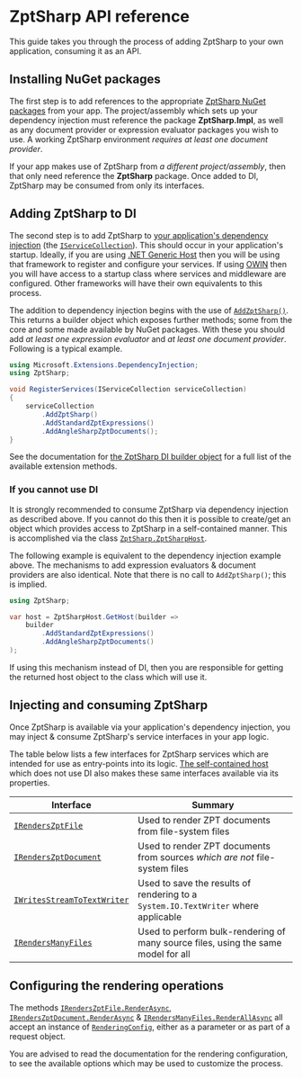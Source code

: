 # ZptSharp API reference

This guide takes you through the process of adding ZptSharp to your own application, consuming it as an API.

## Installing NuGet packages

The first step is to add references to the appropriate [ZptSharp NuGet packages] from your app.
The project/assembly which sets up your dependency injection must reference the package **ZptSharp.Impl**, as well as any document provider or expression evaluator packages you wish to use.
A working ZptSharp environment *requires at least one document provider*.

If your app makes use of ZptSharp from *a different project/assembly*, then that only need reference the **ZptSharp** package.
Once added to DI, ZptSharp may be consumed from only its interfaces.

## Adding ZptSharp to DI

The second step is to add ZptSharp to [your application's dependency injection] (the [`IServiceCollection`]). This should occur in your application's startup.
Ideally, if you are using [.NET Generic Host] then you will be using that framework to register and configure your services.
If using [OWIN] then you will have access to a startup class where services and middleware are configured.
Other frameworks will have their own equivalents to this process.

The addition to dependency injection begins with the use of [`AddZptSharp()`].
This returns a builder object which exposes further methods; some from the core and some made available by NuGet packages.
With these you should add *at least one expression evaluator* and *at least one document provider*.
Following is a typical example.

```csharp
using Microsoft.Extensions.DependencyInjection;
using ZptSharp;

void RegisterServices(IServiceCollection serviceCollection)
{
    serviceCollection
        .AddZptSharp()
        .AddStandardZptExpressions()
        .AddAngleSharpZptDocuments();
}
```

See the documentation for [the ZptSharp DI builder object] for a full list of the available extension methods.

### If you cannot use DI

It is strongly recommended to consume ZptSharp via dependency injection as described above.
If you cannot do this then it is possible to create/get an object which provides access to ZptSharp in a self-contained manner.
This is accomplished via the class [`ZptSharp.ZptSharpHost`].

The following example is equivalent to the dependency injection example above.
The mechanisms to add expression evaluators & document providers are also identical.
Note that there is no call to `AddZptSharp()`; this is implied.

```csharp
using ZptSharp;

var host = ZptSharpHost.GetHost(builder => 
    builder
        .AddStandardZptExpressions()
        .AddAngleSharpZptDocuments()
);
```

If using this mechanism instead of DI, then you are responsible for getting the returned host object to the class which will use it.

[a more in-depth writeup of the DI & setup functionality]: ./../articles/DiSetup.md
[ZptSharp NuGet packages]: ../articles/NuGetPackages.md
[your application's dependency injection]: https://docs.microsoft.com/en-us/dotnet/core/extensions/dependency-injection
[`IServiceCollection`]: https://docs.microsoft.com/en-us/dotnet/api/microsoft.extensions.dependencyinjection.iservicecollection
[.NET Generic Host]: https://docs.microsoft.com/en-us/dotnet/core/extensions/generic-host
[OWIN]: https://docs.microsoft.com/en-us/aspnet/aspnet/overview/owin-and-katana/getting-started-with-owin-and-katana
[`AddZptSharp()`]: xref:ZptSharp.ZptSharpServiceCollectionExtensions.AddZptSharp(Microsoft.Extensions.DependencyInjection.IServiceCollection)
[the ZptSharp DI builder object]: xref:ZptSharp.Hosting.IBuildsHostingEnvironment
[`ZptSharp.ZptSharpHost`]: xref:ZptSharp.ZptSharpHost

## Injecting and consuming ZptSharp

Once ZptSharp is available via your application's dependency injection, you may inject & consume ZptSharp's service interfaces in your app logic.

The table below lists a few interfaces for ZptSharp services which are intended for use as entry-points into its logic.
[The self-contained host] which does not use DI also makes these same interfaces available via its properties.

| Interface                     | Summary                                                                               |
| ---------                     | -------                                                                               |
| [`IRendersZptFile`]           | Used to render ZPT documents from file-system files                                   |
| [`IRendersZptDocument`]       | Used to render ZPT documents from sources *which are not* file-system files           |
| [`IWritesStreamToTextWriter`] | Used to save the results of rendering to a `System.IO.TextWriter` where applicable    |
| [`IRendersManyFiles`]         | Used to perform bulk-rendering of many source files, using the same model for all     |

[The self-contained host]: xref:ZptSharp.Hosting.IHostsZptSharp
[`IRendersZptFile`]: xref:ZptSharp.IRendersZptFile
[`IRendersZptDocument`]: xref:ZptSharp.IRendersZptDocument
[`IWritesStreamToTextWriter`]: xref:ZptSharp.IWritesStreamToTextWriter
[`IRendersManyFiles`]: xref:ZptSharp.BulkRendering.IRendersManyFiles

## Configuring the rendering operations

The methods [`IRendersZptFile.RenderAsync`], [`IRendersZptDocument.RenderAsync`] & [`IRendersManyFiles.RenderAllAsync`] all accept an instance of [`RenderingConfig`], either as a parameter or as part of a request object.

You are advised to read the documentation for the rendering configuration, to see the available options which may be used to customize the process.

[`IRendersZptFile.RenderAsync`]: xref:ZptSharp.IRendersZptFile.RenderAsync(System.String,System.Object,ZptSharp.Config.RenderingConfig,System.Threading.CancellationToken)
[`IRendersZptDocument.RenderAsync`]: xref:ZptSharp.IRendersZptDocument.RenderAsync(System.IO.Stream,System.Object,ZptSharp.Config.RenderingConfig,System.Threading.CancellationToken,ZptSharp.Rendering.IDocumentSourceInfo)
[`IRendersManyFiles.RenderAllAsync`]: xref:ZptSharp.BulkRendering.IRendersManyFiles.RenderAllAsync(ZptSharp.BulkRendering.BulkRenderingRequest,System.Threading.CancellationToken)
[`RenderingConfig`]: xref:ZptSharp.Config.RenderingConfig